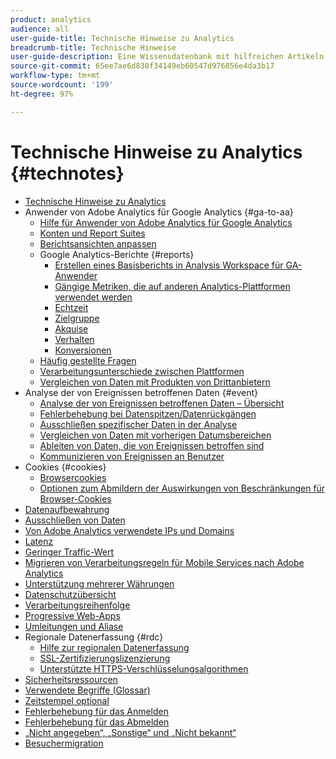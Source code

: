 ```yaml
---
product: analytics
audience: all
user-guide-title: Technische Hinweise zu Analytics
breadcrumb-title: Technische Hinweise
user-guide-description: Eine Wissensdatenbank mit hilfreichen Artikeln, die nicht zu einem bestimmten Analysetool oder einer bestimmten Komponente gehören.
source-git-commit: 65ee7ae6d838f34149eb60547d976856e4da3b17
workflow-type: tm+mt
source-wordcount: '199'
ht-degree: 97%

---
```



# Technische Hinweise zu Analytics {#technotes}

+ [Technische Hinweise zu Analytics](home.md)
+ Anwender von Adobe Analytics für Google Analytics {#ga-to-aa}
   + [Hilfe für Anwender von Adobe Analytics für Google Analytics](ga-to-aa/home.md)
   + [Konten und Report Suites](ga-to-aa/accounts.md)
   + [Berichtsansichten anpassen](ga-to-aa/customization.md)
   + Google Analytics-Berichte {#reports}
      + [Erstellen eines Basisberichts in Analysis Workspace für GA-Anwender](ga-to-aa/reports/create-report.md)
      + [Gängige Metriken, die auf anderen Analytics-Plattformen verwendet werden](ga-to-aa/reports/common-metrics.md)
      + [Echtzeit](ga-to-aa/reports/realtime-reports.md)
      + [Zielgruppe](ga-to-aa/reports/audience-reports.md)
      + [Akquise](ga-to-aa/reports/acquisition-reports.md)
      + [Verhalten](ga-to-aa/reports/behavior-reports.md)
      + [Konversionen](ga-to-aa/reports/conversions-reports.md)
   + [Häufig gestellte Fragen](ga-to-aa/faq.md)
   + [Verarbeitungsunterschiede zwischen Plattformen](ga-to-aa/processing-differences.md)
   + [Vergleichen von Daten mit Produkten von Drittanbietern](ga-to-aa/compare-data.md)
+ Analyse der von Ereignissen betroffenen Daten {#event}
   + [Analyse der von Ereignissen betroffenen Daten – Übersicht](event/overview.md)
   + [Fehlerbehebung bei Datenspitzen/Datenrückgängen](event/spikes-drops.md)
   + [Ausschließen spezifischer Daten in der Analyse](event/segments.md)
   + [Vergleichen von Daten mit vorherigen Datumsbereichen](event/compare-dates.md)
   + [Ableiten von Daten, die von Ereignissen betroffen sind](event/calcmetrics.md)
   + [Kommunizieren von Ereignissen an Benutzer](event/communicate.md)
+ Cookies {#cookies}
   + [Browsercookies](cookies/cookies.md)
   + [Optionen zum Abmildern der Auswirkungen von Beschränkungen für Browser-Cookies](cookies/cookieless.md)
+ [Datenaufbewahrung](data-retention.md)
+ [Ausschließen von Daten](exclude-data.md)
+ [Von Adobe Analytics verwendete IPs und Domains](ip-addresses.md)
+ [Latenz](latency.md)
+ [Geringer Traffic-Wert](low-traffic.md)
+ [Migrieren von Verarbeitungsregeln für Mobile Services nach Adobe Analytics](migrate-mobile.md)
+ [Unterstützung mehrerer Währungen](multicurrency.md)
+ [Datenschutzübersicht](privacy-overview.md)
+ [Verarbeitungsreihenfolge](processing-order.md)
+ [Progressive Web-Apps](pwa.md)
+ [Umleitungen und Aliase](redirects.md)
+ Regionale Datenerfassung {#rdc}
   + [Hilfe zur regionalen Datenerfassung](rdc/regional-data-collection.md)
   + [SSL-Zertifizierungslizenzierung](rdc/ssl-cert-licensing.md)
   + [Unterstützte HTTPS-Verschlüsselungsalgorithmen](rdc/encryption-algos.md)
+ [Sicherheitsressourcen](security.md)
+ [Verwendete Begriffe (Glossar)](terms.md)
+ [Zeitstempel optional](timestamps-optional.md)
+ [Fehlerbehebung für das Anmelden](troubleshoot-login.md)
+ [Fehlerbehebung für das Abmelden](troubleshoot-sessions.md)
+ [„Nicht angegeben“, „Sonstige“ und „Nicht bekannt“](unspecified.md)
+ [Besuchermigration](visitor-migration.md)
